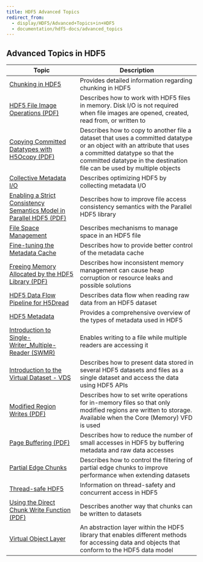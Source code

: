 ```yaml
---
title: HDF5 Advanced Topics
redirect_from:
  - display/HDF5/Advanced+Topics+in+HDF5
  - documentation/hdf5-docs/advanced_topics
---
```


## Advanced Topics in HDF5

| Topic                         | Description                                                  |
| ----------------------------- | ------------------------------------------------------------ |
| [Chunking in HDF5](/documentation/advanced_topics/chunking_in_hdf5.html) | Provides detailed information regarding chunking in HDF5 |
| [HDF5 File Image Operations (PDF)](https://support.hdfgroup.org/releases/hdf5/documentation/rfc/HDF5FileImageOperations.pdf) | Describes how to work with HDF5 files in memory. Disk I/O is not required when file images are opened, created, read from, or written to |
| [Copying Committed Datatypes with H5Ocopy (PDF)](/documentation/advanced_topics/CopyingCommittedDatatypesWithH5Ocopy.pdf) | Describes how to copy to another file a dataset that uses a committed datatype or an object with an attribute that uses a committed datatype so that the committed datatype in the destination file can be used by multiple objects|
| [Collective Metadata I/O](/documentation/advanced_topics/CollectiveMetadataIO.html) | Describes optimizing HDF5 by collecting metadata I/O |
| [Enabling a Strict Consistency Semantics Model in Parallel HDF5 (PDF)](https://support.hdfgroup.org/releases/hdf5/documentation/rfc/RFC%20PHDF5%20Consistency%20Semantics%20MC%20120328.docx.pdf) | Describes how to improve file access consistency semantics with the Parallel HDF5 library |
| [File Space Management](/documentation/advanced_topics/FileSpaceManagement.html) | Describes mechanisms to manage space in an HDF5 file |
| [Fine-tuning the Metadata Cache](/documentation/advanced_topics/FineTuningMetadataCache.html) | Describes how to provide better control of the metadata cache |
| [Freeing Memory Allocated by the HDF5 Library (PDF)](https://support.hdfgroup.org/releases/hdf5/documentation/rfc/RFC%20H5free_memory%20v2.pdf) | Describes how inconsistent memory management can cause heap corruption or resource leaks and possible solutions |
| [HDF5 Data Flow Pipeline for H5Dread](/documentation/advanced_topics/data_flow_pline_H5Dread.html) | Describes data flow when reading raw data from an HDF5 dataset |
| [HDF5 Metadata](/documentation/advanced_topics/) | Provides a comprehensive overview of the types of metadata used in HDF5 |
| [Introduction to Single-Writer_Multiple-Reader (SWMR)](/documentation/advanced_topics/intro_SWMR.html) | Enables writing to a file while multiple readers are accessing it |
| [Introduction to the Virtual Dataset - VDS](/documentation/advanced_topics/intro_VDS.html) | Describes how to present data stored in several HDF5 datasets and files as a single dataset and access the data using HDF5 APIs |
| [Modified Region Writes (PDF)](/documentation/advanced_topics/ModifiedRegionWrites.pdf) | Describes how to set write operations for in-memory files so that only modified regions are written to storage. Available when the Core (Memory) VFD is used |
| [Page Buffering (PDF)](https://support.hdfgroup.org/releases/hdf5/documentation/rfc/RFC-Page_Buffering.pdf) | Describes how to reduce the number of small accesses in HDF5 by buffering metadata and raw data accesses |
| [Partial Edge Chunks]() | Describes how to control the filtering of partial edge chunks to improve performance when extending datasets |
| [Thread-safe HDF5]() | Information on thread-safety and concurrent access in HDF5 |
| [Using the Direct Chunk Write Function (PDF)](https://support.hdfgroup.org/releases/hdf5/documentation/rfc/DECTRIS%20Integration%20RFC%202012-11-29.pdf) | Describes another way that chunks can be written to datasets |
| [Virtual Object Layer](https://support.hdfgroup.org/documentation/hdf5/latest/_h5_v_l__u_g.html) | An abstraction layer within the HDF5 library that enables different methods for accessing data and objects that conform to the HDF5 data model |

